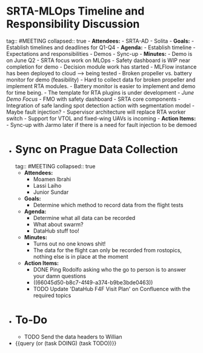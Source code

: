 # SRTA-MLOps Timeline and Responsibility Discussion
tag:: #MEETING
collapsed:: true
	- **Attendees:**
		- SRTA-AD
		- Solita
	- **Goals:**
		- Establish timelines and deadlines for Q1-Q4
	- **Agenda:**
		- Establish timeline
		- Expectations and responsibilities
		- Demos
		- Sync-up
	- **Minutes:**
		- Demo is on June Q2
		- SRTA focus work on MLOps
		- Safety dashboard is WIP near completion for demo
		- Decision module work has started
		- MLFlow instance has been deployed to cloud --> being tested
		- Broken propeller vs. battery monitor for demo (feasibility)
			- Hard to collect data for broken propeller and implement RTA modules.
			- Battery monitor is easier to implement and demo for time being.
		- The template for RTA plugins is under development
		- *June Demo Focus*
			- FMO with safety dashboard
			- SRTA core components
			- Integration of safe landing spot detection action with segmentation model
			- Maybe fault injection?
		- Supervisor architecture will replace RTA worker switch
		- Support for VTOL and fixed-wing UAVs is incoming
	- **Action Items:**
		- Sync-up with Jarmo later if there is a need for fault injection to be demoed
- # Sync on Prague Data Collection
  tag:: #MEETING
  collapsed:: true
	- **Attendees:**
		- Moamen Ibrahi
		- Lassi Laiho
		- Junior Sundar
	- **Goals:**
		- Determine which method to record data from the flight tests
	- **Agenda:**
		- Determine what all data can be recorded
		- What about swarm?
		- DataHub stuff too!
	- **Minutes:**
		- Turns out no one knows shit!
		- The data for the flight can only be recorded from rostopics, nothing else is in place at the moment
	- **Action Items:**
		- DONE Ping Rodolfo asking who the go to person is to answer your damn questions
		- ((66045d50-b8c7-4f49-a374-b9be3bde0463))
		- TODO Update 'DataHub F4F Visit Plan' on Confluence with the required topics
- # To-Do
	- TODO Send the data headers to Willian
- {{query (or (task DOING) (task TODO))}}